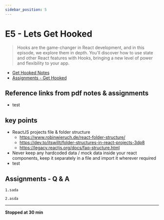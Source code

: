 ```yaml
---
sidebar_position: 5
---
```


# E5 - Lets Get Hooked

> Hooks are the game-changer in React development, and in this episode, we explore them in depth. You'll discover how to use state and other React features with Hooks, bringing a new level of power and flexibility to your app.

- [Get Hooked Notes](https://github.com/pravn27/reactjs-tech-doc/blob/master/docs/reactjs-course-tutorials/namaste-reactjs-course/readerDoc/E5-Get-Hooked/E5-Get-Hooked.pdf)
- [Assignments - Get Hooked](https://github.com/pravn27/reactjs-tech-doc/blob/master/docs/reactjs-course-tutorials/namaste-reactjs-course/readerDoc/E5-Get-Hooked/Assignments-GetHooked.pdf)

## Reference links from pdf notes & assignments

- test

## key points

- ReactJS projects file & folder structure
  - https://www.robinwieruch.de/react-folder-structure/
  - https://dev.to/itswillt/folder-structures-in-react-projects-3dp8
  - https://legacy.reactjs.org/docs/faq-structure.html
- Never keep any hardcoded data / mock data inside your react components, keep it separately in a file and import it wherever required
- test

## Assignments - Q & A

    1.sada

    2.asda

---

**Stopped at 30 min**
